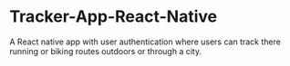 # Tracker-App-React-Native
A React native app with user authentication where users can track there running or biking routes outdoors or through a city.
